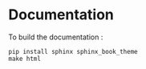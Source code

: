 # Documentation

To build the documentation :
```
pip install sphinx sphinx_book_theme
make html
```

